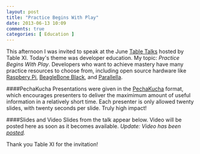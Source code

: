 ```yaml
---
layout: post
title: "Practice Begins With Play"
date: 2013-06-13 10:09
comments: true
categories: [ Education ]
---
```

This afternoon I was invited to speak at the June [Table Talks](http://www.tablexi.com/blog/2013/06/developer-education-june-table-talks/developers/) hosted by Table XI. Today's theme was developer education. My topic: _Practice Begins With Play_. Developers who want to achieve mastery have many practice resources to choose from, including open source hardware like [Raspbery Pi](/blog/2012/12/03/ruby-on-raspberry-pi/), [BeagleBone Black](/blog/2013/05/22/beaglebone-black-up-and-running/), and [Parallella](http://parallella.org).

<!--more-->

####PechaKucha
Presentations were given in the [PechaKucha](http://www.pechakucha.org/faq) format, which encourages presenters to deliver the maximimum amount of useful information in a relatively short time. Each presenter is only allowed twenty slides, with twenty seconds per slide. Truly high impact!

####Slides and Video
Slides from the talk appear below. Video will be posted here as soon as it becomes available. _Update: Video has been [posted](/blog/2013/06/27/pechakucha-developer-education-at-tablexi/)._

<center><script async class="speakerdeck-embed" data-id="391a4b80b66a013009c8226af5af9159" data-ratio="1.29456384323641" src="//speakerdeck.com/assets/embed.js"></script></center>

Thank you Table XI for the invitation!
